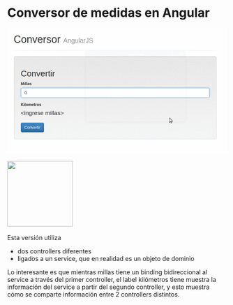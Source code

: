 # Conversor de medidas en Angular

![video](video/demo.gif)

<img src="https://cloud.githubusercontent.com/assets/4549002/17750101/fa2f7334-6496-11e6-864f-6f57e8d7bc67.png" height="150" width="150"/>

Esta versión utiliza 

- dos controllers diferentes 
- ligados a un service, que en realidad es un objeto de dominio

Lo interesante es que mientras millas tiene un binding bidireccional al service a través del primer controller, el label kilómetros tiene muestra la información del service a partir del segundo controller, y esto muestra cómo se comparte información entre 2 controllers distintos.

